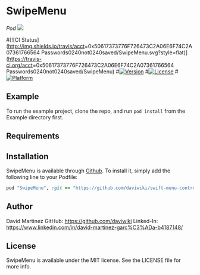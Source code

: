# SwipeMenu

*Pod* ![](https://img.shields.io/badge/version-1.0.0-blue.svg)

#[![CI Status](http://img.shields.io/travis/acct<blob>=0x50617373776F726473C2A06E6F74C2A07361766564  Passwords0240not0240saved/SwipeMenu.svg?style=flat)](https://travis-ci.org/acct<blob>=0x50617373776F726473C2A06E6F74C2A07361766564  Passwords0240not0240saved/SwipeMenu)
#[![Version](https://img.shields.io/cocoapods/v/SwipeMenu.svg?style=flat)](http://cocoapods.org/pods/SwipeMenu)
#[![License](https://img.shields.io/cocoapods/l/SwipeMenu.svg?style=flat)](http://cocoapods.org/pods/SwipeMenu)
#[![Platform](https://img.shields.io/cocoapods/p/SwipeMenu.svg?style=flat)](http://cocoapods.org/pods/SwipeMenu)

## Example

To run the example project, clone the repo, and run `pod install` from the Example directory first.

## Requirements

## Installation

SwipeMenu is available through [Github](https://github.com/daviwiki/swift-menu-controller). To install
it, simply add the following line to your Podfile:

```ruby
pod "SwipeMenu", :git => "https://github.com/daviwiki/swift-menu-controller", :branch => "feature/pod"
```

## Author

David Martinez
GitHub: https://github.com/daviwiki
Linked-In: https://www.linkedin.com/in/david-martinez-garc%C3%ADa-b4187148/

## License

SwipeMenu is available under the MIT license. See the LICENSE file for more info.
